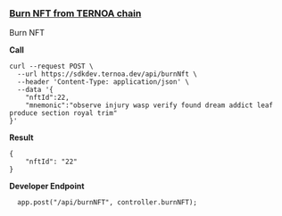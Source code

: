 ### [Burn NFT from TERNOA chain](./api.md)
Burn NFT

**Call**
```
curl --request POST \
  --url https://sdkdev.ternoa.dev/api/burnNft \
  --header 'Content-Type: application/json' \
  --data '{
    "nftId":22,
    "mnemonic":"observe injury wasp verify found dream addict leaf produce section royal trim"
}'
```
**Result**
```
{
    "nftId": "22"
}
```
**Developer Endpoint**
```
  app.post("/api/burnNFT", controller.burnNFT);
```